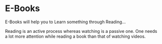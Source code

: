 # E-Books
E-Books will help you to Learn something through Reading...

Reading is an active process whereas watching is a passive one. One needs a lot more attention while reading a book than that of watching videos.
